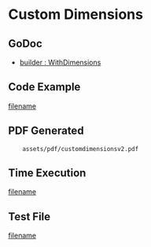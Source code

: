 # Custom Dimensions

## GoDoc
* [builder : WithDimensions](https://pkg.go.dev/github.com/chioshinu/maroto/v2/pkg/config#CfgBuilder.WithDimensions)

## Code Example
[filename](../../assets/examples/customdimensions/v2/main.go ':include :type=code')

## PDF Generated
```pdf
	assets/pdf/customdimensionsv2.pdf
```
## Time Execution
[filename](../../assets/text/customdimensionsv2.txt  ':include :type=code')

## Test File
[filename](https://raw.githubusercontent.com/johnfercher/maroto/master/test/maroto/examples/customdimensions.json  ':include :type=code')